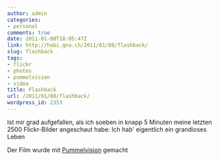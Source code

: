 ```yaml
---
author: admin
categories:
- personal
comments: true
date: 2011-01-08T18:05:47Z
link: http://habi.gna.ch/2011/01/08/flashback/
slug: flashback
tags:
- flickr
- photos
- pummelvision
- video
title: Flashback
url: /2011/01/08/flashback/
wordpress_id: 2353
---
```


Ist mir grad aufgefallen, als ich soeben in knapp 5 Minuten meine letzten 2500 Flickr-Bilder angeschaut habe: Ich hab' eigentlich ein grandioses Leben

Der Film wurde mit [Pummelvision](http://www.pummelvision.com/) gemacht

